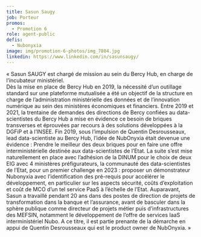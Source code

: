 ```yaml
---
title: Sasun Saugy
job: Porteur
promos:
  - Promotion 6
role: agent-public
defis:
  - Nubonyxia
image: img/promotion-6-photos/img_7804.jpg
linkedin: https://www.linkedin.com/in/sasunsaugy/
---
```


« Sasun SAUGY est chargé de mission au sein du Bercy Hub, en charge de l’incubateur ministériel.  
Dès la mise en place de Bercy Hub en 2019, la nécessité d’un outillage standard sur une plateforme mutualisée a été un objectif de la structure en charge de l’administration ministérielle des données et de l’innovation numérique au sein des ministères économiques et financiers.  Entre 2019 et 2021, la trentaine de demandes des directions de Bercy confiées au data-scientistes du Bercy Hub a mise en évidence ce besoin de briques transverses et éprouvées par recours à des solutions développées à la DGFiP et à l’INSEE. 
Fin 2019, sous l’impulsion de Quentin Desrousseaux, lead data-scientiste au Bercy Hub, l’idée de NubOnyxia était devenue une évidence : Prendre le meilleur des deux briques pour en faire une offre interministérielle destinée aux data-scientistes de l’Etat.
La suite s’est mise naturellement en place avec l’adhésion de la DINUM pour le choix de deux EIG avec 4  ministères préfigurateurs, la communauté des data-scientistes de l’Etat, pour un premier challenge en 2023 : proposer un démonstrateur Nubonyxia avec l’identification des pré-requis pour accélérer le développement, en particulier sur les aspects sécurité, coûts d’exploitation et coût de MCO d’un tel service PaaS à l’échelle de l’Etat.
Auparavant, Sasun a travaillé pendant 20 ans dans des postes de direction de projets de transformation dans la banque et l’assurance, avant de basculer dans la sphère publique comme directeur de projets métier puis d’infrastructures des MEFSIN, notamment le développement de l’offre de services IaaS interministériel Nubo. A ce titre, il est partie prenante de la démarche en appui de Quentin Desrousseaux qui est le product owner de NubOnyxia. »

